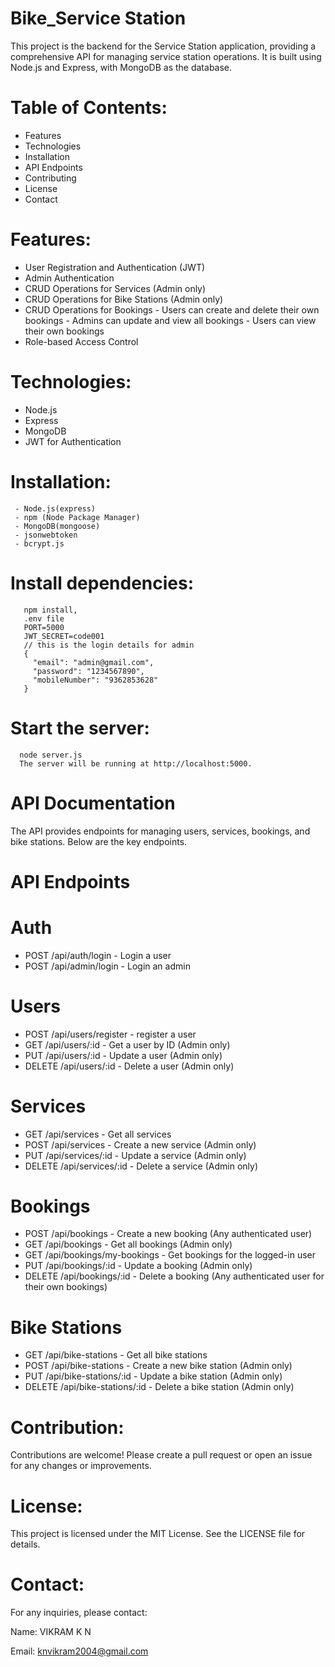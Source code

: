 
# Bike_Service Station 
This project is the backend for the Service Station application, providing a comprehensive API for managing service station operations. It is built using Node.js and Express, with MongoDB as the database.

# Table of Contents:
  - Features
  - Technologies
  - Installation
  - API Endpoints
  - Contributing
  - License
  - Contact

# Features:
   - User Registration and Authentication (JWT)
   - Admin Authentication
   - CRUD Operations for Services (Admin only)
   - CRUD Operations for Bike Stations (Admin only)
   - CRUD Operations for Bookings
         - Users can create and delete their own bookings
         - Admins can update and view all bookings
         - Users can view their own bookings
   - Role-based Access Control
# Technologies:
  - Node.js
  - Express
  - MongoDB
  - JWT for Authentication
# Installation:
     - Node.js(express)
     - npm (Node Package Manager)
     - MongoDB(mongoose)
     - jsonwebtoken
     - bcrypt.js

# Install dependencies:
       npm install,
       .env file 
       PORT=5000
       JWT_SECRET=code001
       // this is the login details for admin 
       {
         "email": "admin@gmail.com",
         "password": "1234567890",
         "mobileNumber": "9362853628"
       }
 # Start the server:
      node server.js
      The server will be running at http://localhost:5000.

# API Documentation
The API provides endpoints for managing users, services, bookings, and bike stations. Below are the key endpoints.

# API Endpoints
# Auth
 - POST /api/auth/login - Login a user
 - POST /api/admin/login - Login an admin
# Users
 - POST /api/users/register - register a user
 - GET /api/users/:id - Get a user by ID (Admin only)
 - PUT /api/users/:id - Update a user (Admin only)
 - DELETE /api/users/:id - Delete a user (Admin only)
# Services
 - GET /api/services - Get all services
 - POST /api/services - Create a new service (Admin only)
 - PUT /api/services/:id - Update a service (Admin only)
 - DELETE /api/services/:id - Delete a service (Admin only)
# Bookings
 - POST /api/bookings - Create a new booking (Any authenticated user)
 - GET /api/bookings - Get all bookings (Admin only)
 - GET /api/bookings/my-bookings - Get bookings for the logged-in user
 - PUT /api/bookings/:id - Update a booking (Admin only)
 - DELETE /api/bookings/:id - Delete a booking (Any authenticated user for their own bookings)
# Bike Stations
 - GET /api/bike-stations - Get all bike stations 
 - POST /api/bike-stations - Create a new bike station (Admin only)
 - PUT /api/bike-stations/:id - Update a bike station (Admin only)
 - DELETE /api/bike-stations/:id - Delete a bike station (Admin only)
   
# Contribution:
   Contributions are welcome! Please create a pull request or open an issue for any changes or improvements.

# License:
This project is licensed under the MIT License. See the LICENSE file for details.

# Contact:
For any inquiries, please contact:

Name: VIKRAM K N




Email: knvikram2004@gmail.com
